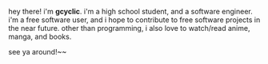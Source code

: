 hey there! i'm **gcyclic**. i'm a high school student, and a software engineer.
i'm a free software user, and i hope to contribute to free software projects
in the near future. other than programming, i also love to watch/read anime,
manga, and books.

see ya around!~~
